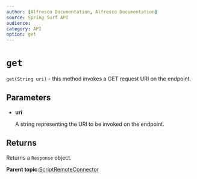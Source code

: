 ```yaml
---
author: [Alfresco Documentation, Alfresco Documentation]
source: Spring Surf API
audience: 
category: API
option: get
---
```


# `get`

`get(String uri)` - this method invokes a GET request URI on the endpoint.

## Parameters

-   **uri**

    A string representing the URI to be invoked on the endpoint.


## Returns

Returns a `Response` object.

**Parent topic:**[ScriptRemoteConnector](../references/APISurf-ScriptRemoteConnector-connectors.md)

